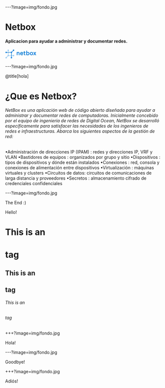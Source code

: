 ---?image=img/fondo.jpg

# Netbox


#### Aplicacion para ayudar a administrar y documentar redes.

![Logo](logo.jpg)

---?image=img/fondo.jpg

@title[hola]

# ¿Que es Netbox?

###### NetBox es una aplicación web de código abierto diseñada para ayudar a administrar y documentar redes de computadoras. Inicialmente concebido por el equipo de ingeniería de redes de Digital Ocean, NetBox se desarrolló específicamente para satisfacer las necesidades de los ingenieros de redes e infraestructuras. Abarca los siguientes aspectos de la gestión de red:
•Administración de direcciones IP (IPAM) : redes y direcciones IP, VRF y VLAN
•Bastidores de equipos : organizados por grupo y sitio
•Dispositivos : tipos de dispositivos y dónde están instalados
•Conexiones : red, consola y conexiones de alimentación entre dispositivos
•Virtualización : máquinas virtuales y clusters
•Circuitos de datos: circuitos de comunicaciones de larga distancia y proveedores
•Secretos : almacenamiento cifrado de credenciales confidenciales


---?image=img/fondo.jpg

The End :)

Hello!

# This is an <h1> tag
## This is an <h2> tag
###### This is an <h6> tag

+++?image=img/fondo.jpg

Hola!

---?image=img/fondo.jpg

Goodbye!

+++?image=img/fondo.jpg

Adiós!
